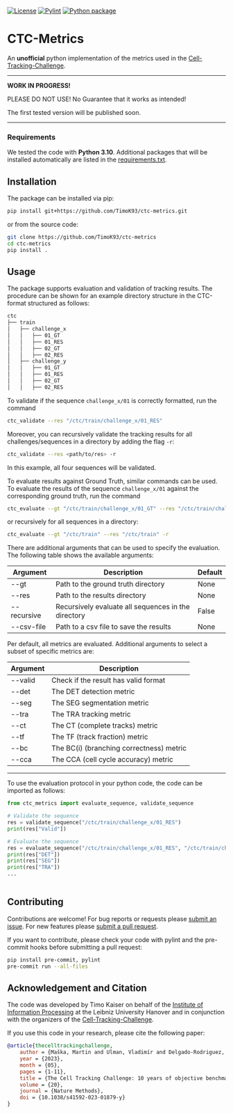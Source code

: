 [![License](https://img.shields.io/badge/License-BSD_2--Clause-orange.svg)](https://opensource.org/licenses/BSD-2-Clause)
[![Pylint](https://github.com/TimoK93/ctc-metrics/actions/workflows/pylint.yml/badge.svg)](https://github.com/TimoK93/ctc-metrics/actions/workflows/pylint.yml)
[![Python package](https://github.com/TimoK93/ctc-metrics/actions/workflows/python-package.yml/badge.svg)](https://github.com/TimoK93/ctc-metrics/actions/workflows/python-package.yml)

# CTC-Metrics
An **unofficial** python implementation of the metrics used in the 
[Cell-Tracking-Challenge](https://celltrackingchallenge.net/).

---

**WORK IN PROGRESS!**

PLEASE DO NOT USE! No Guarantee that it works as intended!

The first tested version will be published soon.

---

### Requirements

We tested the code with **Python 3.10**. Additional packages that will be 
installed automatically are listed in the [requirements.txt](requirements.txt).

## Installation

The package can be installed via pip:

```bash
pip install git+https://github.com/TimoK93/ctc-metrics.git
```

or from the source code:

```bash
git clone https://github.com/TimoK93/ctc-metrics
cd ctc-metrics
pip install .
```

## Usage


The package supports evaluation and validation of tracking results. The 
procedure can be shown for an example directory structure in the CTC-format
structured as follows:

```bash
ctc
├── train
│   ├── challenge_x
│   │   ├── 01_GT
│   │   ├── 01_RES
│   │   ├── 02_GT
│   │   ├── 02_RES
│   ├── challenge_y 
│   │   ├── 01_GT
│   │   ├── 01_RES
│   │   ├── 02_GT
│   │   ├── 02_RES
```


To validate if the sequence ```challenge_x/01``` is correctly formatted, run the 
command
```bash
ctc_validate --res "/ctc/train/challenge_x/01_RES"
```
Moreover, you can recursively validate the tracking results for all 
challenges/sequences in a directory by adding the flag ```-r```:
```bash
ctc_validate --res <path/to/res> -r
```
In this example, all four sequences will be validated.


To evaluate results against Ground Truth, similar commands can be used. 
To evaluate the results of the sequence ```challenge_x/01``` against the
corresponding ground truth, run the command
```bash 
ctc_evaluate --gt "/ctc/train/challenge_x/01_GT" --res "/ctc/train/challenge_x/01_RES"
```
or recursively for all sequences in a directory:
```bash
ctc_evaluate --gt "/ctc/train" --res "/ctc/train" -r
```
There are additional arguments that can be used to specify the evaluation. The
following table shows the available arguments:

| Argument    | Description                                         | Default |
|-------------|-----------------------------------------------------| --- |
| --gt        | Path to the ground truth directory                  | None |
| --res       | Path to the results directory                       | None |
| --recursive | Recursively evaluate all sequences in the directory | False |
| --csv-file  | Path to a csv file to save the results              | None |

Per default, all metrics are evaluated. Additional arguments to select a subset 
of specific metrics are:

| Argument | Description | 
| --- | --- |
| --valid | Check if the result has valid format | 
| --det | The DET detection metric |
| --seg | The SEG segmentation metric |
| --tra | The TRA tracking metric |
| --ct | The CT (complete tracks) metric |
| --tf | The TF (track fraction) metric |
| --bc | The BC(i) (branching correctness) metric |
| --cca | The CCA (cell cycle accuracy) metric |

---

To use the evaluation protocol in your python code, the code can be imported
as follows:

```python   
from ctc_metrics import evaluate_sequence, validate_sequence

# Validate the sequence
res = validate_sequence("/ctc/train/challenge_x/01_RES")
print(res["Valid"])

# Evaluate the sequence
res = evaluate_sequence("/ctc/train/challenge_x/01_RES", "/ctc/train/challenge_x/01_GT")
print(res["DET"])
print(res["SEG"])
print(res["TRA"])
...
    
```

## Contributing

Contributions are welcome! For bug reports or requests please
[submit an issue](www.github.com/TimoK93/ctc-metrics/issues). For new features
please [submit a pull request](www.github.com/TimoK93/ctc-metrics/pulls).

If you want to contribute, please check your code with pylint and the
pre-commit hooks before submitting a pull request:

```bash
pip install pre-commit, pylint
pre-commit run --all-files
```

## Acknowledgement and Citation

The code was developed by Timo Kaiser on behalf of the [Institute of Information
Processing](https://www.tnt.uni-hannover.de/) at the Leibniz University Hanover 
and in conjunction with the organizers of the
[Cell-Tracking-Challenge](https://celltrackingchallenge.net/).


If you use this code in your research, please cite the following paper:

```bibtex
@article{thecelltrackingchallenge,
    author = {Maška, Martin and Ulman, Vladimír and Delgado-Rodriguez, Pablo and Gómez de Mariscal, Estibaliz and Necasova, Tereza and Guerrero Peña, Fidel Alejandro and Ing Ren, Tsang and Meyerowitz, Elliot and Scherr, Tim and Löffler, Katharina and Mikut, Ralf and Guo, Tianqi and Wang, Yin and Allebach, Jan and Bao, Rina and Al-Shakarji, Noor and Rahmon, Gani and Toubal, Imad Eddine and Palaniappan, K. and Ortiz-de-Solorzano, Carlos},
    year = {2023},
    month = {05},
    pages = {1-11},
    title = {The Cell Tracking Challenge: 10 years of objective benchmarking},
    volume = {20},
    journal = {Nature Methods},
    doi = {10.1038/s41592-023-01879-y}
}
```

